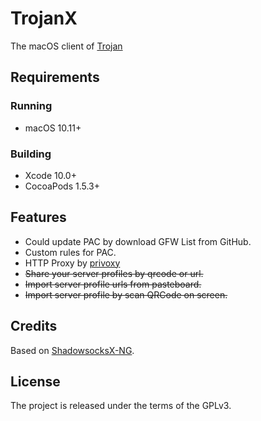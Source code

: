 # TrojanX

The macOS client of [Trojan](https://github.com/trojan-gfw/trojan)

## Requirements

### Running

- macOS 10.11+

### Building

- Xcode 10.0+
- CocoaPods 1.5.3+

## Features

- Could update PAC by download GFW List from GitHub.
- Custom rules for PAC.
- HTTP Proxy by [privoxy](http://www.privoxy.org/)
- ~~Share your server profiles by qrcode or url.~~
- ~~Import server profile urls from pasteboard.~~
- ~~Import server profile by scan QRCode on screen.~~

## Credits

Based on [ShadowsocksX-NG](https://github.com/shadowsocks/ShadowsocksX-NG).

## License

The project is released under the terms of the GPLv3.
